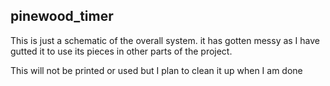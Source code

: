 ## pinewood_timer

This is just a schematic of the overall system. it has gotten messy as I have gutted it to use its pieces in other parts of the project.

This will not be printed or used but I plan to clean it up when I am done
